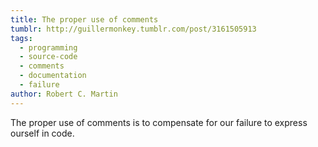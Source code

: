```yaml
---
title: The proper use of comments
tumblr: http://guillermonkey.tumblr.com/post/3161505913
tags:
  - programming
  - source-code
  - comments
  - documentation
  - failure
author: Robert C. Martin
---
```


The proper use of comments is to compensate for our failure to express ourself in code.
